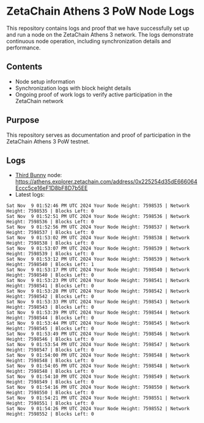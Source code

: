 # ZetaChain Athens 3 PoW Node Logs
This repository contains logs and proof that we have successfully set up and run a node on the ZetaChain Athens 3 network. The logs demonstrate continuous node operation, including synchronization details and performance.

## Contents
- Node setup information
- Synchronization logs with block height details
- Ongoing proof of work logs to verify active participation in the ZetaChain network

## Purpose
This repository serves as documentation and proof of participation in the ZetaChain Athens 3 PoW testnet.

## Logs

- [Third Bunny](https://thirdbunny.xyz/) node: https://athens.explorer.zetachain.com/address/0x225254d35dE666064Eccc5ce16eF1D8bF8D7b5EE
- Latest logs:
```
Sat Nov  9 01:52:46 PM UTC 2024 Your Node Height: 7598535 | Network Height: 7598535 | Blocks Left: 0
Sat Nov  9 01:52:51 PM UTC 2024 Your Node Height: 7598536 | Network Height: 7598536 | Blocks Left: 0
Sat Nov  9 01:52:56 PM UTC 2024 Your Node Height: 7598537 | Network Height: 7598537 | Blocks Left: 0
Sat Nov  9 01:53:02 PM UTC 2024 Your Node Height: 7598538 | Network Height: 7598538 | Blocks Left: 0
Sat Nov  9 01:53:07 PM UTC 2024 Your Node Height: 7598539 | Network Height: 7598539 | Blocks Left: 0
Sat Nov  9 01:53:12 PM UTC 2024 Your Node Height: 7598539 | Network Height: 7598540 | Blocks Left: 1
Sat Nov  9 01:53:17 PM UTC 2024 Your Node Height: 7598540 | Network Height: 7598540 | Blocks Left: 0
Sat Nov  9 01:53:23 PM UTC 2024 Your Node Height: 7598541 | Network Height: 7598541 | Blocks Left: 0
Sat Nov  9 01:53:28 PM UTC 2024 Your Node Height: 7598542 | Network Height: 7598542 | Blocks Left: 0
Sat Nov  9 01:53:33 PM UTC 2024 Your Node Height: 7598543 | Network Height: 7598543 | Blocks Left: 0
Sat Nov  9 01:53:39 PM UTC 2024 Your Node Height: 7598544 | Network Height: 7598544 | Blocks Left: 0
Sat Nov  9 01:53:44 PM UTC 2024 Your Node Height: 7598545 | Network Height: 7598545 | Blocks Left: 0
Sat Nov  9 01:53:49 PM UTC 2024 Your Node Height: 7598546 | Network Height: 7598546 | Blocks Left: 0
Sat Nov  9 01:53:54 PM UTC 2024 Your Node Height: 7598547 | Network Height: 7598547 | Blocks Left: 0
Sat Nov  9 01:54:00 PM UTC 2024 Your Node Height: 7598548 | Network Height: 7598548 | Blocks Left: 0
Sat Nov  9 01:54:05 PM UTC 2024 Your Node Height: 7598548 | Network Height: 7598548 | Blocks Left: 0
Sat Nov  9 01:54:10 PM UTC 2024 Your Node Height: 7598549 | Network Height: 7598549 | Blocks Left: 0
Sat Nov  9 01:54:16 PM UTC 2024 Your Node Height: 7598550 | Network Height: 7598550 | Blocks Left: 0
Sat Nov  9 01:54:21 PM UTC 2024 Your Node Height: 7598551 | Network Height: 7598551 | Blocks Left: 0
Sat Nov  9 01:54:26 PM UTC 2024 Your Node Height: 7598552 | Network Height: 7598552 | Blocks Left: 0
```

